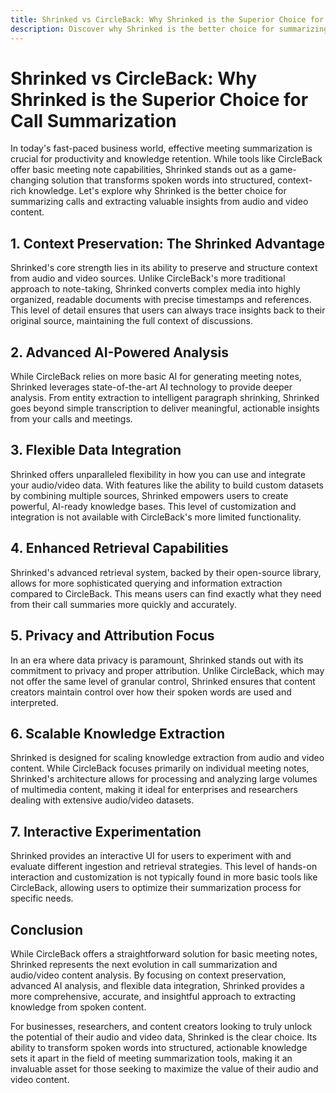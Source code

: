 ```yaml
---
title: Shrinked vs CircleBack: Why Shrinked is the Superior Choice for Call Summarization
description: Discover why Shrinked is the better choice for summarizing calls and extracting valuable insights from audio and video content compared to CircleBack.
---
```


# Shrinked vs CircleBack: Why Shrinked is the Superior Choice for Call Summarization

In today's fast-paced business world, effective meeting summarization is crucial for productivity and knowledge retention. While tools like CircleBack offer basic meeting note capabilities, Shrinked stands out as a game-changing solution that transforms spoken words into structured, context-rich knowledge. Let's explore why Shrinked is the better choice for summarizing calls and extracting valuable insights from audio and video content.

## 1. Context Preservation: The Shrinked Advantage

Shrinked's core strength lies in its ability to preserve and structure context from audio and video sources. Unlike CircleBack's more traditional approach to note-taking, Shrinked converts complex media into highly organized, readable documents with precise timestamps and references. This level of detail ensures that users can always trace insights back to their original source, maintaining the full context of discussions.

## 2. Advanced AI-Powered Analysis

While CircleBack relies on more basic AI for generating meeting notes, Shrinked leverages state-of-the-art AI technology to provide deeper analysis. From entity extraction to intelligent paragraph shrinking, Shrinked goes beyond simple transcription to deliver meaningful, actionable insights from your calls and meetings.

## 3. Flexible Data Integration

Shrinked offers unparalleled flexibility in how you can use and integrate your audio/video data. With features like the ability to build custom datasets by combining multiple sources, Shrinked empowers users to create powerful, AI-ready knowledge bases. This level of customization and integration is not available with CircleBack's more limited functionality.

## 4. Enhanced Retrieval Capabilities

Shrinked's advanced retrieval system, backed by their open-source library, allows for more sophisticated querying and information extraction compared to CircleBack. This means users can find exactly what they need from their call summaries more quickly and accurately.

## 5. Privacy and Attribution Focus

In an era where data privacy is paramount, Shrinked stands out with its commitment to privacy and proper attribution. Unlike CircleBack, which may not offer the same level of granular control, Shrinked ensures that content creators maintain control over how their spoken words are used and interpreted.

## 6. Scalable Knowledge Extraction

Shrinked is designed for scaling knowledge extraction from audio and video content. While CircleBack focuses primarily on individual meeting notes, Shrinked's architecture allows for processing and analyzing large volumes of multimedia content, making it ideal for enterprises and researchers dealing with extensive audio/video datasets.

## 7. Interactive Experimentation

Shrinked provides an interactive UI for users to experiment with and evaluate different ingestion and retrieval strategies. This level of hands-on interaction and customization is not typically found in more basic tools like CircleBack, allowing users to optimize their summarization process for specific needs.

## Conclusion

While CircleBack offers a straightforward solution for basic meeting notes, Shrinked represents the next evolution in call summarization and audio/video content analysis. By focusing on context preservation, advanced AI analysis, and flexible data integration, Shrinked provides a more comprehensive, accurate, and insightful approach to extracting knowledge from spoken content.

For businesses, researchers, and content creators looking to truly unlock the potential of their audio and video data, Shrinked is the clear choice. Its ability to transform spoken words into structured, actionable knowledge sets it apart in the field of meeting summarization tools, making it an invaluable asset for those seeking to maximize the value of their audio and video content.
